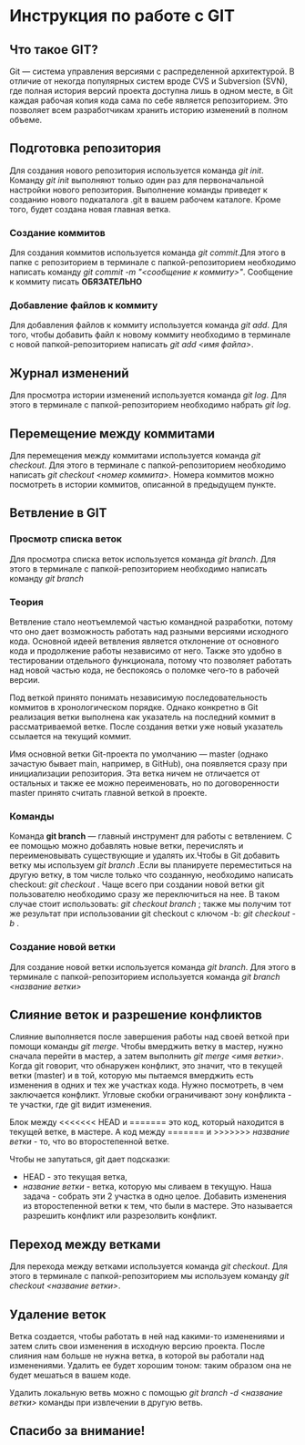 # Инструкция по работе с GIT

## Что такое GIT?

Git — система управления версиями с распределенной архитектурой. В отличие от некогда популярных систем вроде CVS и Subversion (SVN), где полная история версий проекта доступна лишь в одном месте, в Git каждая рабочая копия кода сама по себе является репозиторием. Это позволяет всем разработчикам хранить историю изменений в полном объеме.

## Подготовка репозитория

Для создания нового репозитория используется команда *git init*. Команду *git init* выполняют только один раз для первоначальной настройки нового репозитория. Выполнение команды приведет к созданию нового подкаталога .git в вашем рабочем каталоге. Кроме того, будет создана новая главная ветка.

### Создание коммитов

Для создания коммитов используется команда *git commit*.Для этого в папке с репозиторием в терминале с папкой-репозиторием необходимо написать команду *git commit -m "<сообщение к коммиту>"*. Сообщение к коммиту писать **ОБЯЗАТЕЛЬНО**

### Добавление файлов к коммиту

Для добавления файлов к коммиту используется команда *git add*. Для того, чтобы добавить файл к новому коммиту необходимо в терминале с новой папкой-репозиторием написать *git add <имя файла>*.

## Журнал изменений

Для просмотра истории изменений используется команда *git log*. Для этого в терминале с папкой-репозиторием необходимо набрать *git log*.

## Перемещение между коммитами

Для перемещения между коммитами используется команда *git checkout*. Для этого в терминале  с папкой-репозиторием необходимо написать *git checkout <номер коммита>*. Номера коммитов можно посмотреть в истории коммитов, описанной в предыдущем пункте.

## Ветвление в GIT

### Просмотр списка веток

Для просмотра списка веток используется команда *git branch*. Для этого в терминале с папкой-репозиторием необходимо написать команду *git branch*

### Теория

Ветвление стало неотъемлемой частью командной разработки, потому что оно дает возможность работать над разными версиями исходного кода. Основной идеей ветвления является отклонение от основного кода и продолжение работы независимо от него. Также это удобно в тестировании отдельного функционала, потому что позволяет работать над новой частью кода, не беспокоясь о поломке чего-то в рабочей версии.

Под веткой принято понимать независимую последовательность коммитов в хронологическом порядке. Однако конкретно в Git реализация ветки выполнена как указатель на последний коммит в рассматриваемой ветке. После создания ветки уже новый указатель ссылается на текущий коммит.

Имя основной ветки Git-проекта по умолчанию — master (однако зачастую бывает main, например, в GitHub), она появляется сразу при инициализации репозитория. Эта ветка ничем не отличается от остальных и также ее можно переименовать, но по договоренности master принято считать главной веткой в проекте.

### Команды

Команда **git branch** — главный инструмент для работы с ветвлением. С ее помощью можно добавлять новые ветки, перечислять и переименовывать существующие и удалять их.Чтобы в Git добавить ветку мы используем *git branch <name of new branch>*.Если вы планируете переместиться на другую ветку, в том числе только что созданную, необходимо написать checkout: *git checkout <name of branch>*.
Чаще всего при создании новой ветки git пользователю необходимо сразу же переключиться на нее. В таком случае стоит использовать: *git checkout branch <name of new branch>*; также мы получим тот же результат при использовании git checkout с ключом -b: *git checkout -b <name of branch>*.
  
### Создание новой ветки

Для создание новой ветки используется команда *git branch*. Для этого в терминале с папкой-репозиторием используется команда *git branch <название ветки>*

## Слияние веток и разрешение конфликтов

Слияние выполняется после завершения работы над своей веткой при помощи команды *git merge*. Чтобы вмерджить ветку в мастер, нужно сначала перейти в мастер, а затем выполнить *git merge <имя ветки>*.
Когда git говорит, что обнаружен конфликт, это значит, что в текущей ветки (master) и в той, которую мы пытаемся вмерджить есть изменения в одних и тех же участках кода. Нужно посмотреть, в чем заключается конфликт.
Угловые скобки ограничивают зону конфликта - те участки, где git видит изменения.

Блок между <<<<<<< HEAD и ======= это код, который находится в текущей ветке, в мастере.
А код между ======= и >>>>>>> *название ветки* - то, что во второстепенной ветке.

Чтобы не запутаться, git дает подсказки:
- HEAD - это текущая ветка,
- *название ветки* - ветка, которую мы сливаем в текущую.
Наша задача - собрать эти 2 участка в одно целое. Добавить изменения из второстепенной ветки к тем, что были в мастере. Это называется разрешить конфликт или разрезолвить конфликт.

## Переход между ветками

Для перехода между ветками используется команда *git checkout*. Для этого в терминале с папкой-репозиторием мы используем команду *git checkout <название ветки>*.

## Удаление веток

Ветка создается, чтобы работать в ней над какими-то изменениями и затем слить свои изменения в исходную версию проекта. После слияния нам больше не нужна ветка, в которой вы работали над изменениями. Удалить ее будет хорошим тоном: таким образом она не будет мешаться в вашем коде.

Удалить локальную ветвь можно с помощью *git branch -d <название ветки>* команды при извлечении в другую ветвь.

## Спасибо за внимание!
